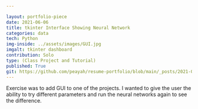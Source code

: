 ```yaml
---

layout: portfolio-piece
date: 2021-06-06
title: tkinter Interface Showing Neural Network
categories: data
tech: Python
img-inside: ../assets/images/GUI.jpg
imgalt: tkinter dashboard
contribution: Solo
type: (Class Project and Tutorial)
published: True
git: https://github.com/peayah/resume-portfolio/blob/main/_posts/2021-06-23-tkinter-gui.md
---
```


Exercise was to add GUI to one of the projects. I wanted to give the user the ability to try different parameters and run the neural networks again to see the difference.
